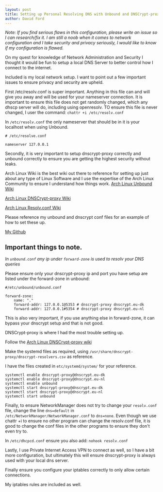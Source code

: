 ```yaml
---
layout: post
title: Setting up Personal Resolving DNS with Unbound and DNSCrypt-proxy
author: David Ford
---
```



*Note: If you find serious flaws in this configuration, please write an issue so I can research/fix it. I am still a noob when it comes to network configuration and I take security and privacy seriously, I would like to know if my configuration is flawed.*

On my quest for knowledge of Network Administration and Security I thought it would be fun to setup a local DNS Server to better control how I connect to the internet.

Included is my local network setup.  I want to point out a few important issues to ensure privacy and security are upheld.

First /etc/resolv.conf is super important.  Anything in this file can and will give you away and will be used for your nameserver connection.  It is important to ensure this file does not get randomly changed, which any dhscp server will do, including using openresolv.  TO ensure this file is never changed, I user the command:
`chattr +i /etc/resolv.conf`

In `/etc/resolv.conf` the only nameserver that should be in it is your localhost when using Unbound.

```
# /etc/resolve.conf

nameserver 127.0.0.1
```

Secondly, it is very important to setup dnscrypt-proxy correctly and unbound correctly to ensure you are getting the highest security without leaks.

Arch Linux Wiki is the best wiki out there to reference for setting up just about any type of Linux Software and I use the expertise of the Arch Linux Community to ensure I understand how things work.
[Arch Linux Unbound Wiki](https://wiki.archlinux.org/index.php/unbound)

[Arch Linux DNSCrypt-proxy Wiki](https://wiki.archlinux.org/index.php/DNSCrypt)

[Arch Linux Resolv.conf Wiki](https://wiki.archlinux.org/index.php/Resolv.conf)

Please reference my unbound and dnscrypt conf files for an example of how to set these up.

[My Github](https://github.com/djfordz/unbound_dns)


## Important things to note.

*In `unbound.conf` any ip under `forward-zone` is used to resolv your DNS queries*

Please ensure only your dnscrypt-proxy ip and port you have setup are listed under the forward-zone in unbound:

```
#/etc/unbound/unbound.conf

forward-zone:
    name: "."
    forward-addr: 127.0.0.1@5353 # dnscrypt-proxy dnscrypt.eu-dk
    forward-addr: 127.0.0.1#5354 # dnscrypt-proxy dnscrypt.eu-nl
```

This is also very important, if you use anything else in forward-zone, it can bypass your dnscrypt setup and that is not good.

DNSCrypt-proxy is where I had the most trouble setting up.

Follow the [Arch Linux DNSCrypt-proxy wiki](https://wiki.archlinux.org/index.php/DNSCrypt)

Make the systemd files as required, using `/usr/share/dnscrypt-proxy/dnscrypt-resolvers.csv` as reference.

I have the files created in `etc/systemd/system/` for your reference.

```
systemctl enable dnscrypt-proxy@dnscrypt.eu-dk
systemctl enable dnscrypt-proxy@dnscrypt.eu-nl
systemctl enable unbound
systemctl start dnscrypt-proxy@dnscrypt.eu-dk
systemctl start dnscrypt-proxy@dnscrypt.eu-nl
systemctl start unbound
```

Finally, to ensure NetworkManager does not try to change your `resolv.conf` file, change the line `dns=default` in `/etc/NetworkManager/NetworkManager.conf` to `dns=none`. Even though we use chattr +i to ensure no other program can change the resolv.conf file, it is good to change the conf files in the other programs to ensure they don't even try to.

In `/etc/dhcpcd.conf` ensure you also add:
`nohook resolv.conf`

Lastly, I use Private Internet Access VPN to connect as well, so I have a bit more configuration, but ultimately this will ensure dnscrypt-proxy is always used with your local dns server.

Finally ensure you configure your iptables correctly to only allow certain connections.

My iptables rules are included as well.


